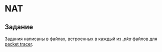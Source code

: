 # NAT

## Задание

Задания написаны в файлах, встроенных в каждый из *.pka* файлов для [packet tracer](https://www.packettracernetwork.com).
